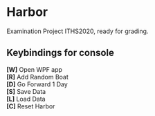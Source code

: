 # Harbor
Examination Project ITHS2020, ready for grading.

## Keybindings for console
**[W]** Open WPF app  
**[R]** Add Random Boat  
**[D]** Go Forward 1 Day  
**[S]** Save Data  
**[L]** Load Data  
**[C]** Reset Harbor

